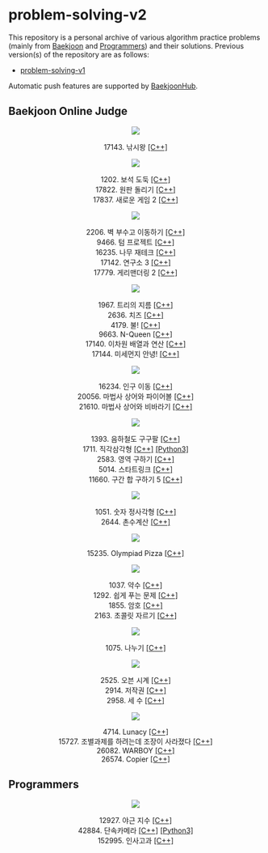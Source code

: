 # problem-solving-v2

This repository is a personal archive of various algorithm practice problems (mainly from [Baekjoon](https://www.acmicpc.net/) and [Programmers](https://programmers.co.kr/)) and their solutions. Previous version(s) of the repository are as follows:

* [problem-solving-v1](https://github.com/jiyoulee/problem-solving-v1)

Automatic push features are supported by [BaekjoonHub](https://github.com/BaekjoonHub/BaekjoonHub). 

## Baekjoon Online Judge

<div align="center">
    <!--Gold-->
    <!--Gold I-->
    <img src="https://img.shields.io/badge/-Gold I-EC9A00">
    <p>
        17143. 낚시왕
        <a href="https://github.com/jiyoulee/problem-solving-v2/blob/main/%EB%B0%B1%EC%A4%80/Gold/17143.%E2%80%85%EB%82%9A%EC%8B%9C%EC%99%95/%EB%82%9A%EC%8B%9C%EC%99%95.cc">[C++]</a>
    </p>
    <!--Gold II-->
    <img src="https://img.shields.io/badge/-Gold II-EC9A00"><br>
    <p>
        1202. 보석 도둑
        <a href="https://github.com/jiyoulee/problem-solving-v2/blob/main/%EB%B0%B1%EC%A4%80/Gold/1202.%E2%80%85%EB%B3%B4%EC%84%9D%E2%80%85%EB%8F%84%EB%91%91/%EB%B3%B4%EC%84%9D%E2%80%85%EB%8F%84%EB%91%91.cc">[C++]</a>
        <br>
        17822. 원판 돌리기
        <a href="https://github.com/jiyoulee/problem-solving-v2/blob/main/%EB%B0%B1%EC%A4%80/Gold/17822.%E2%80%85%EC%9B%90%ED%8C%90%E2%80%85%EB%8F%8C%EB%A6%AC%EA%B8%B0/%EC%9B%90%ED%8C%90%E2%80%85%EB%8F%8C%EB%A6%AC%EA%B8%B0.cc">[C++]</a>
        <br>
        17837. 새로운 게임 2
        <a href="https://github.com/jiyoulee/problem-solving-v2/blob/main/%EB%B0%B1%EC%A4%80/Gold/1202.%E2%80%85%EB%B3%B4%EC%84%9D%E2%80%85%EB%8F%84%EB%91%91/%EB%B3%B4%EC%84%9D%E2%80%85%EB%8F%84%EB%91%91.cc">[C++]</a>
    </p>
    <!--Gold III-->
    <img src="https://img.shields.io/badge/-Gold III-EC9A00">
    <p>
        2206. 벽 부수고 이동하기
        <a href="https://github.com/jiyoulee/problem-solving-v2/blob/main/%EB%B0%B1%EC%A4%80/Gold/2206.%E2%80%85%EB%B2%BD%E2%80%85%EB%B6%80%EC%88%98%EA%B3%A0%E2%80%85%EC%9D%B4%EB%8F%99%ED%95%98%EA%B8%B0/%EB%B2%BD%E2%80%85%EB%B6%80%EC%88%98%EA%B3%A0%E2%80%85%EC%9D%B4%EB%8F%99%ED%95%98%EA%B8%B0.cc">[C++]</a>
        <br>
        9466. 텀 프로젝트
        <a href="https://github.com/jiyoulee/problem-solving-v2/blob/main/%EB%B0%B1%EC%A4%80/Gold/9466.%E2%80%85%ED%85%80%E2%80%85%ED%94%84%EB%A1%9C%EC%A0%9D%ED%8A%B8/%ED%85%80%E2%80%85%ED%94%84%EB%A1%9C%EC%A0%9D%ED%8A%B8.cc">[C++]</a>
        <br>
        16235. 나무 재테크
        <a href="https://github.com/jiyoulee/problem-solving-v2/blob/main/%EB%B0%B1%EC%A4%80/Gold/16235.%E2%80%85%EB%82%98%EB%AC%B4%E2%80%85%EC%9E%AC%ED%85%8C%ED%81%AC/%EB%82%98%EB%AC%B4%E2%80%85%EC%9E%AC%ED%85%8C%ED%81%AC.cc">[C++]</a>
        <br>
        17142. 연구소 3
        <a href="https://github.com/jiyoulee/problem-solving-v2/blob/main/%EB%B0%B1%EC%A4%80/Gold/17142.%E2%80%85%EC%97%B0%EA%B5%AC%EC%86%8C%E2%80%853/%EC%97%B0%EA%B5%AC%EC%86%8C%E2%80%853.cc">[C++]</a>
        <br>
        17779. 게리맨더링 2
        <a href="https://github.com/jiyoulee/problem-solving-v2/blob/main/%EB%B0%B1%EC%A4%80/Gold/17779.%E2%80%85%EA%B2%8C%EB%A6%AC%EB%A7%A8%EB%8D%94%EB%A7%81%E2%80%852/%EA%B2%8C%EB%A6%AC%EB%A7%A8%EB%8D%94%EB%A7%81%E2%80%852.cc">[C++]</a>
    </p>
    <!--Gold IV-->
    <img src="https://img.shields.io/badge/-Gold IV-EC9A00">
    <p>
        1967. 트리의 지름
        <a href="https://github.com/jiyoulee/problem-solving-v2/blob/main/%EB%B0%B1%EC%A4%80/Gold/1967.%E2%80%85%ED%8A%B8%EB%A6%AC%EC%9D%98%E2%80%85%EC%A7%80%EB%A6%84/%ED%8A%B8%EB%A6%AC%EC%9D%98%E2%80%85%EC%A7%80%EB%A6%84.cc">[C++]</a>
        <br>
        2636. 치즈
        <a href="https://github.com/jiyoulee/problem-solving-v2/blob/main/%EB%B0%B1%EC%A4%80/Gold/2636.%E2%80%85%EC%B9%98%EC%A6%88/%EC%B9%98%EC%A6%88.cc">[C++]</a>
        <br>
        4179. 불!
        <a href="https://github.com/jiyoulee/problem-solving-v2/blob/main/%EB%B0%B1%EC%A4%80/Gold/4179.%E2%80%85%EB%B6%88%EF%BC%81/%EB%B6%88%EF%BC%81.cc">[C++]</a>
        <br>
        9663. N-Queen
        <a href="https://github.com/jiyoulee/problem-solving-v2/blob/main/%EB%B0%B1%EC%A4%80/Gold/9663.%E2%80%85N%EF%BC%8DQueen/N%EF%BC%8DQueen.cc">[C++]</a>
        <br>
        17140. 이차원 배열과 연산
        <a href="https://github.com/jiyoulee/problem-solving-v2/blob/main/%EB%B0%B1%EC%A4%80/Gold/17140.%E2%80%85%EC%9D%B4%EC%B0%A8%EC%9B%90%E2%80%85%EB%B0%B0%EC%97%B4%EA%B3%BC%E2%80%85%EC%97%B0%EC%82%B0/%EC%9D%B4%EC%B0%A8%EC%9B%90%E2%80%85%EB%B0%B0%EC%97%B4%EA%B3%BC%E2%80%85%EC%97%B0%EC%82%B0.cc">[C++]</a>
        <br>
        17144. 미세먼지 안녕!
        <a href="https://github.com/jiyoulee/problem-solving-v2/blob/main/%EB%B0%B1%EC%A4%80/Gold/17144.%E2%80%85%EB%AF%B8%EC%84%B8%EB%A8%BC%EC%A7%80%E2%80%85%EC%95%88%EB%85%95%EF%BC%81/%EB%AF%B8%EC%84%B8%EB%A8%BC%EC%A7%80%E2%80%85%EC%95%88%EB%85%95%EF%BC%81.cc">[C++]</a>
    </p>
    <!--Gold V-->
    <img src="https://img.shields.io/badge/-Gold V-EC9A00">
    <p>
        16234. 인구 이동
        <a href="https://github.com/jiyoulee/problem-solving-v2/blob/main/%EB%B0%B1%EC%A4%80/Gold/16234.%E2%80%85%EC%9D%B8%EA%B5%AC%E2%80%85%EC%9D%B4%EB%8F%99/%EC%9D%B8%EA%B5%AC%E2%80%85%EC%9D%B4%EB%8F%99.cc">[C++]</a>
        <br>
        20056. 마법사 상어와 파이어볼
        <a href="https://github.com/jiyoulee/problem-solving-v2/blob/main/%EB%B0%B1%EC%A4%80/Gold/20056.%E2%80%85%EB%A7%88%EB%B2%95%EC%82%AC%E2%80%85%EC%83%81%EC%96%B4%EC%99%80%E2%80%85%ED%8C%8C%EC%9D%B4%EC%96%B4%EB%B3%BC/%EB%A7%88%EB%B2%95%EC%82%AC%E2%80%85%EC%83%81%EC%96%B4%EC%99%80%E2%80%85%ED%8C%8C%EC%9D%B4%EC%96%B4%EB%B3%BC.cc">[C++]</a>
        <br>
        21610. 마법사 상어와 비바라기
        <a href="https://github.com/jiyoulee/problem-solving-v2/tree/main/%EB%B0%B1%EC%A4%80/Gold/21610.%E2%80%85%EB%A7%88%EB%B2%95%EC%82%AC%E2%80%85%EC%83%81%EC%96%B4%EC%99%80%E2%80%85%EB%B9%84%EB%B0%94%EB%9D%BC%EA%B8%B0">[C++]</a>
    </p>
    <!--Silver-->
    <!--Silver I-->
    <img src="https://img.shields.io/badge/-Silver I-435F7A">
    <p>
        1393. 음하철도 구구팔
        <a href="https://github.com/jiyoulee/problem-solving-v2/blob/main/%EB%B0%B1%EC%A4%80/Silver/1393.%E2%80%85%EC%9D%8C%ED%95%98%EC%B2%A0%EB%8F%84%E2%80%85%EA%B5%AC%EA%B5%AC%ED%8C%94/%EC%9D%8C%ED%95%98%EC%B2%A0%EB%8F%84%E2%80%85%EA%B5%AC%EA%B5%AC%ED%8C%94.cc">[C++]</a>
        <br>
        1711. 직각삼각형
        <a href="https://github.com/jiyoulee/problem-solving-v2/blob/main/%EB%B0%B1%EC%A4%80/Silver/1711.%E2%80%85%EC%A7%81%EA%B0%81%EC%82%BC%EA%B0%81%ED%98%95/%EC%A7%81%EA%B0%81%EC%82%BC%EA%B0%81%ED%98%95.cc">[C++]</a>
        <a href="https://github.com/jiyoulee/problem-solving-v2/blob/main/%EB%B0%B1%EC%A4%80/Silver/1711.%E2%80%85%EC%A7%81%EA%B0%81%EC%82%BC%EA%B0%81%ED%98%95/%EC%A7%81%EA%B0%81%EC%82%BC%EA%B0%81%ED%98%95.py">[Python3]</a>
        <br>
        2583. 영역 구하기
        <a href="https://github.com/jiyoulee/problem-solving-v2/blob/main/%EB%B0%B1%EC%A4%80/Silver/2583.%E2%80%85%EC%98%81%EC%97%AD%E2%80%85%EA%B5%AC%ED%95%98%EA%B8%B0/%EC%98%81%EC%97%AD%E2%80%85%EA%B5%AC%ED%95%98%EA%B8%B0.cc">[C++]</a>
        <br>
        5014. 스타트링크
        <a href="https://github.com/jiyoulee/problem-solving-v2/blob/main/%EB%B0%B1%EC%A4%80/Silver/5014.%E2%80%85%EC%8A%A4%ED%83%80%ED%8A%B8%EB%A7%81%ED%81%AC/%EC%8A%A4%ED%83%80%ED%8A%B8%EB%A7%81%ED%81%AC.cc">[C++]</a>
        <br>
        11660. 구간 합 구하기 5
        <a href="https://github.com/jiyoulee/problem-solving-v2/blob/main/%EB%B0%B1%EC%A4%80/Silver/11660.%E2%80%85%EA%B5%AC%EA%B0%84%E2%80%85%ED%95%A9%E2%80%85%EA%B5%AC%ED%95%98%EA%B8%B0%E2%80%855/%EA%B5%AC%EA%B0%84%E2%80%85%ED%95%A9%E2%80%85%EA%B5%AC%ED%95%98%EA%B8%B0%E2%80%855.cc">[C++]</a>
    </p>
    <!--Silver IV-->
    <img src="https://img.shields.io/badge/-Silver IV-435F7A">
    <p>
        1051. 숫자 정사각형
        <a href="https://github.com/jiyoulee/problem-solving-v2/blob/main/%EB%B0%B1%EC%A4%80/Silver/1051.%E2%80%85%EC%88%AB%EC%9E%90%E2%80%85%EC%A0%95%EC%82%AC%EA%B0%81%ED%98%95/%EC%88%AB%EC%9E%90%E2%80%85%EC%A0%95%EC%82%AC%EA%B0%81%ED%98%95.cc">[C++]</a>
        <br>
        2644. 촌수계산
        <a href="https://github.com/jiyoulee/problem-solving-v2/blob/main/%EB%B0%B1%EC%A4%80/Silver/2644.%E2%80%85%EC%B4%8C%EC%88%98%EA%B3%84%EC%82%B0/%EC%B4%8C%EC%88%98%EA%B3%84%EC%82%B0.cc">[C++]</a>
    </p>
    <!--Silver V-->
    <img src="https://img.shields.io/badge/-Silver V-435F7A">
    <p>
        15235. Olympiad Pizza
        <a href="https://github.com/jiyoulee/problem-solving-v2/tree/main/%EB%B0%B1%EC%A4%80/Silver/15235.%E2%80%85Olympiad%E2%80%85Pizza">[C++]</a>
    </p>
    <!--Bronze-->
    <!--Bronze I-->
    <img src="https://img.shields.io/badge/-Bronze I-AD5600">
    <p>
        1037. 약수
        <a href="https://github.com/jiyoulee/problem-solving-v2/blob/main/%EB%B0%B1%EC%A4%80/Bronze/1037.%E2%80%85%EC%95%BD%EC%88%98/%EC%95%BD%EC%88%98.cc">[C++]</a>
        <br>
        1292. 쉽게 푸는 문제
        <a href="https://github.com/jiyoulee/problem-solving-v2/blob/main/%EB%B0%B1%EC%A4%80/Bronze/1292.%E2%80%85%EC%89%BD%EA%B2%8C%E2%80%85%ED%91%B8%EB%8A%94%E2%80%85%EB%AC%B8%EC%A0%9C/%EC%89%BD%EA%B2%8C%E2%80%85%ED%91%B8%EB%8A%94%E2%80%85%EB%AC%B8%EC%A0%9C.cc">[C++]</a>
        <br>
        1855. 암호
        <a href="https://github.com/jiyoulee/problem-solving-v2/blob/main/%EB%B0%B1%EC%A4%80/Bronze/1855.%E2%80%85%EC%95%94%ED%98%B8/%EC%95%94%ED%98%B8.cc">[C++]</a>
        <br>
        2163. 초콜릿 자르기
        <a href="https://github.com/jiyoulee/problem-solving-v2/blob/main/%EB%B0%B1%EC%A4%80/Bronze/2163.%E2%80%85%EC%B4%88%EC%BD%9C%EB%A6%BF%E2%80%85%EC%9E%90%EB%A5%B4%EA%B8%B0/%EC%B4%88%EC%BD%9C%EB%A6%BF%E2%80%85%EC%9E%90%EB%A5%B4%EA%B8%B0.cc">[C++]</a>
    </p>
    <!--Bronze II-->
    <img src="https://img.shields.io/badge/-Bronze II-AD5600">
    <p>
        1075. 나누기
        <a href="https://github.com/jiyoulee/problem-solving-v2/blob/main/%EB%B0%B1%EC%A4%80/Bronze/1075.%E2%80%85%EB%82%98%EB%88%84%EA%B8%B0/%EB%82%98%EB%88%84%EA%B8%B0.cc">[C++]</a>
    </p>
    <!--Bronze III-->
    <img src="https://img.shields.io/badge/-Bronze III-AD5600">
    <p>
        2525. 오븐 시계
        <a href="https://github.com/jiyoulee/problem-solving-v2/blob/main/%EB%B0%B1%EC%A4%80/Bronze/2525.%E2%80%85%EC%98%A4%EB%B8%90%E2%80%85%EC%8B%9C%EA%B3%84/%EC%98%A4%EB%B8%90%E2%80%85%EC%8B%9C%EA%B3%84.cc">[C++]</a>
        <br>
        2914. 저작권
        <a href="https://github.com/jiyoulee/problem-solving-v2/blob/main/%EB%B0%B1%EC%A4%80/Bronze/2914.%E2%80%85%EC%A0%80%EC%9E%91%EA%B6%8C/%EC%A0%80%EC%9E%91%EA%B6%8C.cc">[C++]</a>
        <br>
        2958. 세 수
        <a href="https://github.com/jiyoulee/problem-solving-v2/blob/main/%EB%B0%B1%EC%A4%80/Bronze/2985.%E2%80%85%EC%84%B8%E2%80%85%EC%88%98/%EC%84%B8%E2%80%85%EC%88%98.cc">[C++]</a>
    </p>
    <!--Bronze V-->
    <img src="https://img.shields.io/badge/-Bronze V-AD5600">
    <p>
        4714. Lunacy
        <a href="https://github.com/jiyoulee/problem-solving-v2/blob/main/%EB%B0%B1%EC%A4%80/Bronze/4714.%E2%80%85Lunacy/Lunacy.cc">[C++]</a>
        <br>
        15727. 조별과제를 하려는데 조장이 사라졌다
        <a href="https://github.com/jiyoulee/problem-solving-v2/blob/main/%EB%B0%B1%EC%A4%80/Bronze/15727.%E2%80%85%EC%A1%B0%EB%B3%84%EA%B3%BC%EC%A0%9C%EB%A5%BC%E2%80%85%ED%95%98%EB%A0%A4%EB%8A%94%EB%8D%B0%E2%80%85%EC%A1%B0%EC%9E%A5%EC%9D%B4%E2%80%85%EC%82%AC%EB%9D%BC%EC%A1%8C%EB%8B%A4/%EC%A1%B0%EB%B3%84%EA%B3%BC%EC%A0%9C%EB%A5%BC%E2%80%85%ED%95%98%EB%A0%A4%EB%8A%94%EB%8D%B0%E2%80%85%EC%A1%B0%EC%9E%A5%EC%9D%B4%E2%80%85%EC%82%AC%EB%9D%BC%EC%A1%8C%EB%8B%A4.cc">[C++]</a>
        <br>
        26082. WARBOY
        <a href="https://github.com/jiyoulee/problem-solving-v2/blob/main/%EB%B0%B1%EC%A4%80/Bronze/26082.%E2%80%85WARBOY/WARBOY.cc">[C++]</a>
        <br>
        26574. Copier
        <a href="https://github.com/jiyoulee/problem-solving-v2/blob/main/%EB%B0%B1%EC%A4%80/Bronze/26574.%E2%80%85Copier/Copier.cc">[C++]</a>  
    </p>
</div>

## Programmers

<div align="center">
    <!--Lv. 3-->
    <img src="https://img.shields.io/badge/-Lv. 3-FFA800">
    <p>
        12927. 야근 지수
        <a href="https://github.com/jiyoulee/problem-solving-v2/blob/main/%ED%94%84%EB%A1%9C%EA%B7%B8%EB%9E%98%EB%A8%B8%EC%8A%A4/lv3/12927.%E2%80%85%EC%95%BC%EA%B7%BC%E2%80%85%EC%A7%80%EC%88%98/%EC%95%BC%EA%B7%BC%E2%80%85%EC%A7%80%EC%88%98.cpp">[C++]</a>
        <br>
        42884. 단속카메라
        <a href="https://github.com/jiyoulee/problem-solving-v2/blob/main/%ED%94%84%EB%A1%9C%EA%B7%B8%EB%9E%98%EB%A8%B8%EC%8A%A4/lv3/42884.%E2%80%85%EB%8B%A8%EC%86%8D%EC%B9%B4%EB%A9%94%EB%9D%BC/%EB%8B%A8%EC%86%8D%EC%B9%B4%EB%A9%94%EB%9D%BC.cpp">[C++]</a>
        <a href="https://github.com/jiyoulee/problem-solving-v2/blob/main/%ED%94%84%EB%A1%9C%EA%B7%B8%EB%9E%98%EB%A8%B8%EC%8A%A4/lv3/42884.%E2%80%85%EB%8B%A8%EC%86%8D%EC%B9%B4%EB%A9%94%EB%9D%BC/%EB%8B%A8%EC%86%8D%EC%B9%B4%EB%A9%94%EB%9D%BC.py">[Python3]</a>
        <br>
        152995. 인사고과
        <a href="https://github.com/jiyoulee/problem-solving-v2/blob/main/%ED%94%84%EB%A1%9C%EA%B7%B8%EB%9E%98%EB%A8%B8%EC%8A%A4/lv3/152995.%E2%80%85%EC%9D%B8%EC%82%AC%EA%B3%A0%EA%B3%BC/%EC%9D%B8%EC%82%AC%EA%B3%A0%EA%B3%BC.cpp">[C++]</a>
    </p>
</div>
